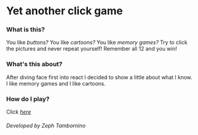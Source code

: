 # Yet another click game

### What is this? 
You like *buttons?* You like *cartoons?* You like *memory games?* Try to click the pictures and never repeat yourself! Remember all 12 and you win!

### What's this about?
After diving face first into react I decided to show a little about what I know. I like memory games and I like cartoons. 

### How do I play?
Click [*here*](www.google.com)

###### Developed by Zeph Tambornino
